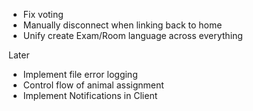 * Fix voting
* Manually disconnect when linking back to home
* Unify create Exam/Room language across everything

Later
* Implement file error logging
* Control flow of animal assignment
* Implement Notifications in Client